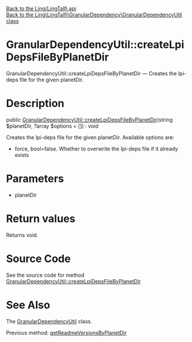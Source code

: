 [Back to the Ling/LingTalfi api](https://github.com/lingtalfi/LingTalfi/blob/master/doc/api/Ling/LingTalfi.md)<br>
[Back to the Ling\LingTalfi\GranularDependency\GranularDependencyUtil class](https://github.com/lingtalfi/LingTalfi/blob/master/doc/api/Ling/LingTalfi/GranularDependency/GranularDependencyUtil.md)


GranularDependencyUtil::createLpiDepsFileByPlanetDir
================



GranularDependencyUtil::createLpiDepsFileByPlanetDir — Creates the lpi-deps file for the given planetDir.




Description
================


public [GranularDependencyUtil::createLpiDepsFileByPlanetDir](https://github.com/lingtalfi/LingTalfi/blob/master/doc/api/Ling/LingTalfi/GranularDependency/GranularDependencyUtil/createLpiDepsFileByPlanetDir.md)(string $planetDir, ?array $options = []) : void




Creates the lpi-deps file for the given planetDir.
Available options are:
- force, bool=false. Whether to overwrite the lpi-deps file if it already exists




Parameters
================


- planetDir

    


Return values
================

Returns void.








Source Code
===========
See the source code for method [GranularDependencyUtil::createLpiDepsFileByPlanetDir](https://github.com/lingtalfi/LingTalfi/blob/master/GranularDependency/GranularDependencyUtil.php#L45-L82)


See Also
================

The [GranularDependencyUtil](https://github.com/lingtalfi/LingTalfi/blob/master/doc/api/Ling/LingTalfi/GranularDependency/GranularDependencyUtil.md) class.

Previous method: [getReadmeVersionsByPlanetDir](https://github.com/lingtalfi/LingTalfi/blob/master/doc/api/Ling/LingTalfi/GranularDependency/GranularDependencyUtil/getReadmeVersionsByPlanetDir.md)<br>

